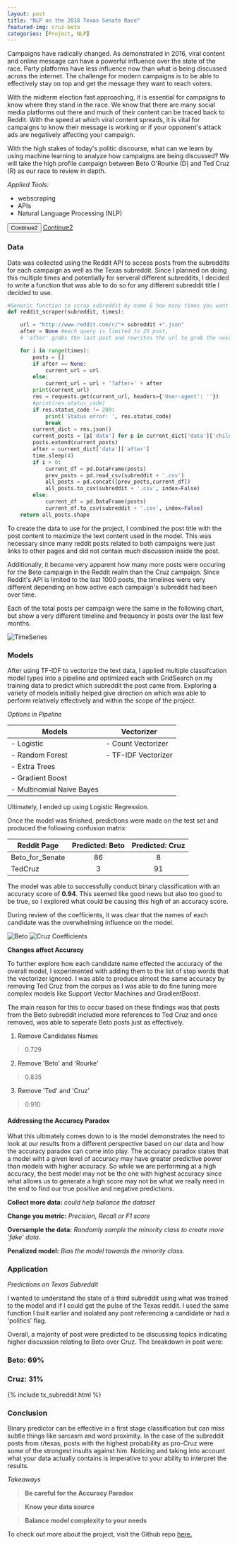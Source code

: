 ```yaml
---
layout: post
title: "NLP on the 2018 Texas Senate Race"
featured-img: cruz-beto
categories: [Project, NLP]
---
```


Campaigns have radically changed. As demonstrated in 2016, viral content and online message can have a powerful influence over the state of the race. Party platforms have less influence now than what is being discussed across the internet. The challenge for modern campaigns is to be able to effectively stay on top and get the message they want to reach voters.

With the midterm election fast approaching, it is essential for campaigns to know where they stand in the race. We know that there are many social media platforms out there and much of their content can be traced back to Reddit. With the speed at which viral content spreads, it is vital for campaigns to know their message is working or if your opponent's attack ads are negatively affecting your campaign.

With the high stakes of today's politic discourse, what can we learn by using machine learning to analyze how campaigns are being discussed?
We will take the high profile campaign between Beto O'Rourke (D) and Ted Cruz (R) as our race to review in depth.

_Applied Tools:_

- webscraping
- APIs
- Natural Language Processing (NLP)

<button onclick="window.location.href='#page2'">Continue2</button>
<a href="#page2">Continue2</a>

### Data 

Data was collected using the Reddit API to access posts from the subreddits for each campaign as well as the Texas subreddit. Since I planned on doing this multiple times and potentially for serveral different subreddits, I decided to write a function that was able to do so for any different subreddit title I decided to use.

```python
#Generic function to scrap subreddit by name & how many times you want to repeat (next page of subreddit)
def reddit_scraper(subreddit, times):

    url = "http://www.reddit.com/r/"+ subreddit +".json"
    after = None #each query is limited to 25 post,
    # 'after' grabs the last post and rewrites the url to grab the next 25 posts

    for i in range(times):
        posts = []
        if after == None:
            current_url = url
        else:
            current_url = url + '?after=' + after
        print(current_url)
        res = requests.get(current_url, headers={'User-agent': ''})
        #print(res.status_code)
        if res.status_code != 200:
            print('Status error: ', res.status_code)
            break
        current_dict = res.json()
        current_posts = [p['data'] for p in current_dict['data']['children']]
        posts.extend(current_posts)
        after = current_dict['data']['after']
        time.sleep(4)
        if i > 0:
            current_df = pd.DataFrame(posts)
            prev_posts = pd.read_csv(subreddit + '.csv')
            all_posts = pd.concat([prev_posts,current_df])
            all_posts.to_csv(subreddit + '.csv', index=False)
        else:
            current_df = pd.DataFrame(posts)
            current_df.to_csv(subreddit + '.csv', index=False)
    return all_posts.shape
```

To create the data to use for the project, I combined the post title with the post content to maximize the text content used in the model. This was necessary since many reddit posts related to both campaigns were just links to other pages and did not contain much discussion inside the post.

Additionally, it became very apparent how many more posts were occuring for the Beto campaign in the Reddit realm than the Cruz campaign. Since Reddit's API is limited to the last 1000 posts, the timelines
were very different depending on how active each campaign's subreddit had been over time.

Each of the total posts per campaign were the same in the following chart, but show a very different timeline and frequency in posts over the last few months.

![TimeSeries](https://raw.githubusercontent.com/babyakja/babyakja.github.io/master/assets/img/posts/TimeSeriesChart.png)

### Models

After using TF-IDF to vectorize the text data, I applied multiple classifcation model types into a pipeline and optimized each with GridSearch on my training data to predict which subreddit the post came from. Exploring a variety of models initially helped give direction on which was able to perform relatively effectively and within the scope of the project.

_Options in Pipeline_

|__Models__|__Vectorizer__|
|---|---|
|- Logistic |- Count Vectorizer|
|- Random Forest|- TF-IDF Vectorizer|
|- Extra Trees||
|- Gradient Boost||
|- Multinomial Naive Bayes||

Ultimately, I ended up using Logistic Regression.

Once the model was finished, predictions were made on the test set and produced the following confusion matrix:

|Reddit Page|Predicted: Beto| Predicted: Cruz|
|---|:---:|:---:|
|Beto_for_Senate| 86 | 8 |
|TedCruz| 3 | 91 |

The model was able to successfully conduct binary classification with an accuracy score of **0.94**. This seemed like good news but also too good to be true, so I explored what could be causing this high of an accuracy score.

During review of the coefficients, it was clear that the names of each candidate was the overwhelming influence on the model.

![Beto](https://raw.githubusercontent.com/babyakja/babyakja.github.io/master/assets/img/posts/Beto-coeff.png)
![Cruz Coefficients](https://raw.githubusercontent.com/babyakja/babyakja.github.io/master/assets/img/posts/Crus-coeff.png)

__Changes affect Accuracy__

To further explore how each candidate name effected the accuracy of the overall model, I experimented with adding them to the list of stop words that the vectorizer ignored. I was able to produce almost the same accuracy by removing Ted Cruz from the corpus as I was able to do fine tuning more complex models like Support Vector Machines and GradientBoost.

The main reason for this to occur based on these findings was that posts from the Beto subreddit included more references to Ted Cruz and once removed, was able to seperate Beto posts just as effectively. 

1. Remove Candidates Names
> 0.729
2. Remove 'Beto' and 'Rourke'
> 0.835
3. Remove 'Ted' and 'Cruz'
> 0.910

#### Addressing the Accuracy Paradox

What this ultimately comes down to is the model demonstrates the need to look at our results from a different perspective based on our data and how the accuracy paradox can come into play. The accuracy paradox states that a model wiht a given level of accuracy may have greater predictive power than models with higher accuracy. So while we are performing at a high accuracy, the best model may not be the one with highest accuracy since what allows us to generate a high score may not be what we really need in the end to find our true positive and negative predictions.

__Collect more data:__ _could help balance the dataset_

__Change you metric:__ _Precision, Recall or F1 score_

__Oversample the data:__ _Randomly sample the minority class to create more 'fake' data._

__Penalized model:__ _Bias the model towards the minority class._  

### Application <a name="page2"></a>

_Predictions on Texas Subreddit_

I wanted to understand the state of a third subreddit using what was trained to the model and if I could get the pulse of the Texas reddit. I used the same function I built earlier and isolated any post referencing a candidate or had a 'politics' flag.

Overall, a majority of post were predicted to be discussing topics indicating higher discussion relating to Beto over Cruz. The breakdown in post were:
### Beto: __69%__
### Cruz: __31%__

{% include tx_subreddit.html %}

### Conclusion

Binary predictor can be effective in a first stage classification but can miss subtle things like sarcasm and word proximity. In the case of the subreddit posts from r/texas, posts with the highest probability as pro-Cruz were some of the strongest insults against him. Noticing and taking into account what your data actually contains is imperative to your ability to interpret the results. 

_Takeaways_

> __Be careful for the Accuracy Paradox__

> __Know your data source__

> __Balance model complexity to your needs__

To check out more about the project, visit the Github repo [here.](https://github.com/babyakja/subreddit_nlp_tx_senate_race)
